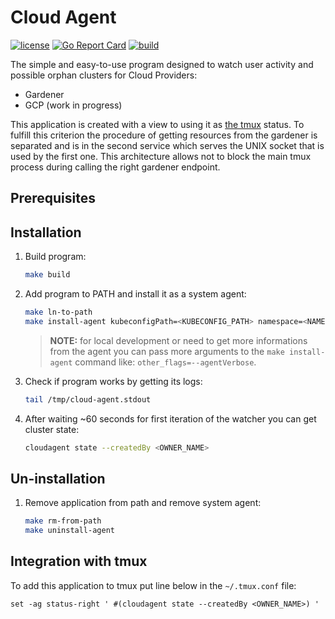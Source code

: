 # Cloud Agent

[![license](https://img.shields.io/badge/License-MIT-brightgreen.svg?style=for-the-badge)](https://github.com/pPrecel/cloud-agent/blob/main/LICENSE)
[![Go Report Card](https://goreportcard.com/badge/github.com/pPrecel/cloud-agent?style=for-the-badge)](https://goreportcard.com/report/github.com/pPrecel/cloud-agent)
[![build](https://img.shields.io/github/workflow/status/pPrecel/cloud-agent/build?style=for-the-badge)](https://github.com/pPrecel/cloud-agent/actions/workflows/build.yml)

The simple and easy-to-use program designed to watch user activity and possible orphan clusters for Cloud Providers:

- Gardener
- GCP (work in progress)

This application is created with a view to using it as [the tmux](https://github.com/tmux/tmux) status. To fulfill this criterion the procedure of getting resources from the gardener is separated and is in the second service which serves the UNIX socket that is used by the first one. This architecture allows not to block the main tmux process during calling the right gardener endpoint.

## Prerequisites

## Installation

1. Build program:

    ```bash
    make build
    ```

2. Add program to PATH and install it as a system agent:

    ```bash
    make ln-to-path
    make install-agent kubeconfigPath=<KUBECONFIG_PATH> namespace=<NAMESPACE>
    ```

    > **NOTE:** for local development or need to get more informations from the agent you can pass more arguments to the `make install-agent` command like: `other_flags=--agentVerbose`.

3. Check if program works by getting its logs:

    ```bash
    tail /tmp/cloud-agent.stdout
    ```

4. After waiting ~60 seconds for first iteration of the watcher you can get cluster state:

    ```bash
    cloudagent state --createdBy <OWNER_NAME>
    ```

## Un-installation

1. Remove application from path and remove system agent:

    ```bash
    make rm-from-path
    make uninstall-agent
    ```

## Integration with tmux

To add this application to tmux put line below in the `~/.tmux.conf` file:

```text
set -ag status-right ' #(cloudagent state --createdBy <OWNER_NAME>) '
```
